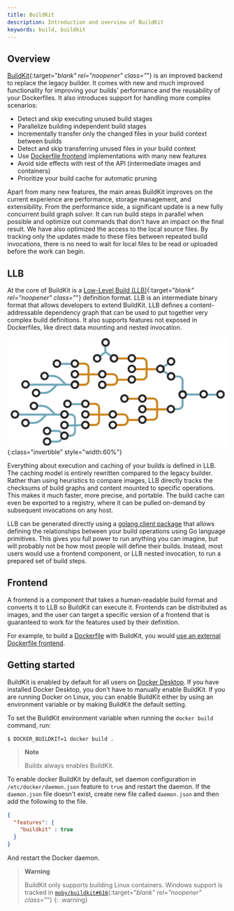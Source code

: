 ```yaml
---
title: BuildKit
description: Introduction and overview of BuildKit
keywords: build, buildkit
---
```


## Overview

[BuildKit](https://github.com/moby/buildkit){:target="_blank" rel="noopener" class="_"}
is an improved backend to replace the legacy builder. It comes with new and much
improved functionality for improving your builds' performance and the
reusability of your Dockerfiles. It also introduces support for handling more
complex scenarios:

- Detect and skip executing unused build stages
- Parallelize building independent build stages
- Incrementally transfer only the changed files in your build context between builds
- Detect and skip transferring unused files in your build context
- Use [Dockerfile frontend](dockerfile-frontend.md) implementations with many new features
- Avoid side effects with rest of the API (intermediate images and containers)
- Prioritize your build cache for automatic pruning

Apart from many new features, the main areas BuildKit improves on the current
experience are performance, storage management, and extensibility. From the
performance side, a significant update is a new fully concurrent build graph
solver. It can run build steps in parallel when possible and optimize out
commands that don't have an impact on the final result. We have also optimized
the access to the local source files. By tracking only the updates made to these
files between repeated build invocations, there is no need to wait for local
files to be read or uploaded before the work can begin.

## LLB

At the core of BuildKit is a [Low-Level Build (LLB)](https://github.com/moby/buildkit#exploring-llb){:target="_blank" rel="noopener" class="_"}
definition format. LLB is an intermediate binary format that allows developers
to extend BuildKit. LLB defines a content-addressable dependency graph that can
be used to put together very complex build definitions. It also supports
features not exposed in Dockerfiles, like direct data mounting and nested
invocation.

![Directed acyclic graph (DAG)](../images/buildkit-dag.svg){:class="invertible" style="width:60%"}

Everything about execution and caching of your builds is defined in LLB. The
caching model is entirely rewritten compared to the legacy builder. Rather than
using heuristics to compare images, LLB directly tracks the checksums of build
graphs and content mounted to specific operations. This makes it much faster,
more precise, and portable. The build cache can even be exported to a registry,
where it can be pulled on-demand by subsequent invocations on any host.

LLB can be generated directly using a [golang client package](https://pkg.go.dev/github.com/moby/buildkit/client/llb)
that allows defining the relationships between your build operations using Go
language primitives. This gives you full power to run anything you can imagine,
but will probably not be how most people will define their builds. Instead,
most users would use a frontend component, or LLB nested invocation, to run
a prepared set of build steps.

## Frontend

A frontend is a component that takes a human-readable build format and converts
it to LLB so BuildKit can execute it. Frontends can be distributed as images,
and the user can target a specific version of a frontend that is guaranteed to
work for the features used by their definition.

For example, to build a [Dockerfile](../../engine/reference/builder.md) with
BuildKit, you would [use an external Dockerfile frontend](dockerfile-frontend.md).

## Getting started

BuildKit is enabled by default for all users on [Docker Desktop](../../desktop/index.md).
If you have installed Docker Desktop, you don't have to manually enable
BuildKit. If you are running Docker on Linux, you can enable BuildKit either by
using an environment variable or by making BuildKit the default setting.

To set the BuildKit environment variable when running the `docker build`
command, run:

```console
$ DOCKER_BUILDKIT=1 docker build .
```

>**Note**
>
> Buildx always enables BuildKit.

To enable docker BuildKit by default, set daemon configuration in `/etc/docker/daemon.json`
feature to `true` and restart the daemon. If the `daemon.json` file doesn't
exist, create new file called `daemon.json` and then add the following to the
file.

```json
{
  "features": {
    "buildkit" : true
  }
}
```

And restart the Docker daemon.

> **Warning**
>
> BuildKit only supports building Linux containers. Windows support is tracked
> in [`moby/buildkit#616`](https://github.com/moby/buildkit/issues/616){:target="_blank" rel="noopener" class="_"}
{: .warning}
